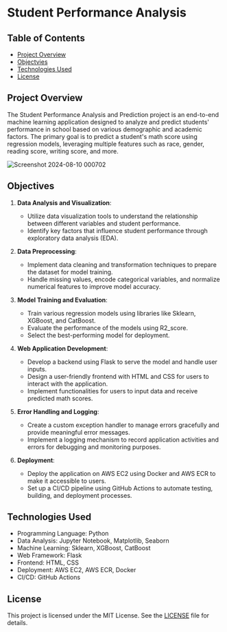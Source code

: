 # Student Performance Analysis

## Table of Contents

- [Project Overview](#project-overview)
- [Objectvies](#objectives)
- [Technologies Used](#technologies)
- [License](#license)

## Project Overview

The Student Performance Analysis and Prediction project is an end-to-end machine learning application designed to analyze and predict students' performance in school based on various demographic and academic factors. The primary goal is to predict a student's math score using regression models, leveraging multiple features such as race, gender, reading score, writing score, and more. 

![Screenshot 2024-08-10 000702](https://github.com/user-attachments/assets/908cdd0e-5942-4b14-b74a-e4fb289ad2ee)

## Objectives

1. **Data Analysis and Visualization**:
   - Utilize data visualization tools to understand the relationship between different variables and student performance.
   - Identify key factors that influence student performance through exploratory data analysis (EDA).

2. **Data Preprocessing**:
   - Implement data cleaning and transformation techniques to prepare the dataset for model training.
   - Handle missing values, encode categorical variables, and normalize numerical features to improve model accuracy.

3. **Model Training and Evaluation**:
   - Train various regression models using libraries like Sklearn, XGBoost, and CatBoost.
   - Evaluate the performance of the models using R2_score.
   - Select the best-performing model for deployment.

4. **Web Application Development**:
   - Develop a backend using Flask to serve the model and handle user inputs.
   - Design a user-friendly frontend with HTML and CSS for users to interact with the application.
   - Implement functionalities for users to input data and receive predicted math scores.

5. **Error Handling and Logging**:
   - Create a custom exception handler to manage errors gracefully and provide meaningful error messages.
   - Implement a logging mechanism to record application activities and errors for debugging and monitoring purposes.

6. **Deployment**:
   - Deploy the application on AWS EC2 using Docker and AWS ECR to make it accessible to users.
   - Set up a CI/CD pipeline using GitHub Actions to automate testing, building, and deployment processes.

## Technologies Used

- Programming Language: Python
- Data Analysis: Jupyter Notebook, Matplotlib, Seaborn
- Machine Learning: Sklearn, XGBoost, CatBoost
- Web Framework: Flask
- Frontend: HTML, CSS
- Deployment: AWS EC2, AWS ECR, Docker
- CI/CD: GitHub Actions

## License

This project is licensed under the MIT License. See the [LICENSE](LICENSE) file for details.

